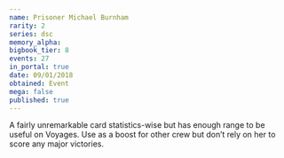 ```yaml
---
name: Prisoner Michael Burnham
rarity: 2
series: dsc
memory_alpha:
bigbook_tier: 8
events: 27
in_portal: true
date: 09/01/2018
obtained: Event
mega: false
published: true
---
```


A fairly unremarkable card statistics-wise but has enough range to be useful on Voyages. Use as a boost for other crew but don’t rely on her to score any major victories.

